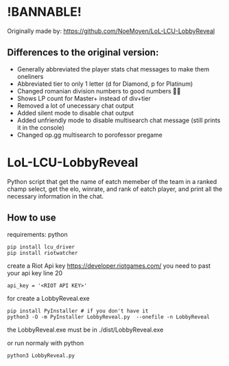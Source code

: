 # !BANNABLE!

Originally made by:
https://github.com/NoeMoyen/LoL-LCU-LobbyReveal

## Differences to the original version:
* Generally abbreviated the player stats chat messages to make them oneliners
* Abbreviated tier to only 1 letter (d for Diamond, p for Platinum)
* Changed romanian division numbers to good numbers 👍🏻
* Shows LP count for Master+ instead of div+tier
* Removed a lot of unecessary chat output
* Added silent mode to disable chat output
* Added unfriendly mode to disable multisearch chat message (still prints it in the console)
* Changed op.gg multisearch to porofessor pregame

# LoL-LCU-LobbyReveal
Python script that get the name of eatch memeber of the team in a ranked champ select, get the elo, winrate, and rank of eatch player, and print all the necessary information in the chat. 

## How to use
requirements: python
```
pip install lcu_driver
pip install riotwatcher
```
create a Riot Api key
https://developer.riotgames.com/
you need to past your api key line 20
```
api_key = '<RIOT API KEY>'
```

for create a LobbyReveal.exe 
```
pip install PyInstaller # if you don't have it
python3 -O -m PyInstaller LobbyReveal.py  --onefile -n LobbyReveal
``` 
the LobbyReveal.exe must be in ./dist/LobbyReveal.exe

or run normaly with python
```
python3 LobbyReveal.py
```
